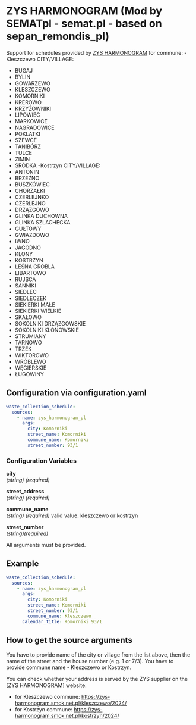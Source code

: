 # ZYS HARMONOGRAM (Mod by SEMATpl - semat.pl - based on sepan_remondis_pl)

Support for schedules provided by [ZYS HARMONOGRAM](https://zys-harmonogram.smok.net.pl/) for commune:
-Kleszczewo
  CITY/VILLAGE:
  * BUGAJ
  * BYLIN
  * GOWARZEWO
  * KLESZCZEWO
  * KOMORNIKI
  * KREROWO
  * KRZYŻOWNIKI
  * LIPOWIEC
  * MARKOWICE
  * NAGRADOWICE
  * POKLATKI
  * SZEWCE
  * TANIBÓRZ
  * TULCE
  * ZIMIN
  * ŚRÓDKA
-Kostrzyn
  CITY/VILLAGE:
  * ANTONIN
  * BRZEŹNO
  * BUSZKÓWIEC
  * CHORZAŁKI
  * CZERLEJNKO
  * CZERLEJNO
  * DRZĄZGOWO
  * GLINKA DUCHOWNA
  * GLINKA SZLACHECKA
  * GUŁTOWY
  * GWIAZDOWO
  * IWNO
  * JAGODNO
  * KLONY
  * KOSTRZYN
  * LEŚNA GROBLA
  * LIBARTOWO
  * RUJSCA
  * SANNIKI
  * SIEDLEC
  * SIEDLECZEK
  * SIEKIERKI MAŁE
  * SIEKIERKI WIELKIE
  * SKAŁOWO
  * SOKOLNIKI DRZĄZGOWSKIE
  * SOKOLNIKI KLONOWSKIE
  * STRUMIANY
  * TARNOWO
  * TRZEK
  * WIKTOROWO
  * WRÓBLEWO
  * WĘGIERSKIE
  * ŁUGOWINY


## Configuration via configuration.yaml

```yaml
waste_collection_schedule:
  sources:
    - name: zys_harmonogram_pl
      args:
        city: Komorniki
        street_name: Komorniki
        commune_name: Komorniki
        street_number: 93/1
```

### Configuration Variables

**city**  
*(string) (required)*

**street_address**  
*(string) (required)*

**commune_name**  
*(string) (required)* 
valid value: kleszczewo or kostrzyn

**street_number**  
*(string)(required)*

All arguments must be provided.

## Example

```yaml
waste_collection_schedule:
  sources:
    - name: zys_harmonogram_pl
      args:
        city: Komorniki
        street_name: Komorniki
        street_number: 93/1
        commune_name: Kleszczewo
      calendar_title: Komorniki 93/1
```

## How to get the source arguments

You have to provide name of the city or village from the list above, then the name of the street and the house number (e.g. 1 or 7/3).
You have to provide commune name - Kleszczewo or Kostrzyn.

You can check whether your address is served by the ZYS supplier on the [ZYS HARMONOGRAM] website: 
- for Kleszczewo commune: https://zys-harmonogram.smok.net.pl/kleszczewo/2024/
- for Kostrzyn commune: https://zys-harmonogram.smok.net.pl/kostrzyn/2024/
